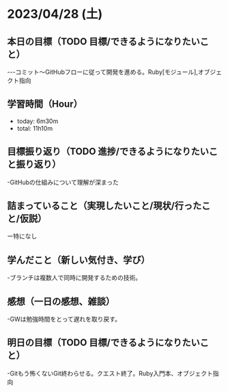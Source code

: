 # 2023/04/28 (土)

## 本日の目標（TODO 目標/できるようになりたいこと）

---コミット〜GitHubフローに従って開発を進める。Ruby[モジュール],オブジェクト指向

## 学習時間（Hour）

- today: 6m30m
- total: 11h10m

## 目標振り返り（TODO 進捗/できるようになりたいこと振り返り）

-GitHubの仕組みについて理解が深まった

## 詰まっていること（実現したいこと/現状/行ったこと/仮説）

ー特になし

## 学んだこと（新しい気付き、学び）

-ブランチは複数人で同時に開発するための技術。

## 感想（一日の感想、雑談）

-GWは勉強時間をとって遅れを取り戻す。

## 明日の目標（TODO 目標/できるようになりたいこと）

-Gitもう怖くないGit終わらせる。クエスト終了。Ruby入門本、オブジェクト指向